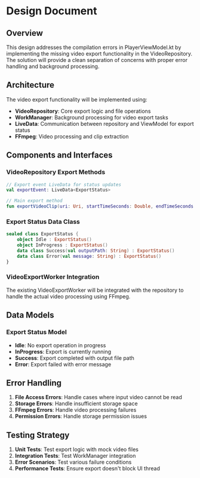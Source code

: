 # Design Document

## Overview

This design addresses the compilation errors in PlayerViewModel.kt by implementing the missing video export functionality in the VideoRepository. The solution will provide a clean separation of concerns with proper error handling and background processing.

## Architecture

The video export functionality will be implemented using:
- **VideoRepository**: Core export logic and file operations
- **WorkManager**: Background processing for video export tasks
- **LiveData**: Communication between repository and ViewModel for export status
- **FFmpeg**: Video processing and clip extraction

## Components and Interfaces

### VideoRepository Export Methods

```kotlin
// Export event LiveData for status updates
val exportEvent: LiveData<ExportStatus>

// Main export method
fun exportVideoClip(uri: Uri, startTimeSeconds: Double, endTimeSeconds: Double)
```

### Export Status Data Class

```kotlin
sealed class ExportStatus {
    object Idle : ExportStatus()
    object InProgress : ExportStatus()
    data class Success(val outputPath: String) : ExportStatus()
    data class Error(val message: String) : ExportStatus()
}
```

### VideoExportWorker Integration

The existing VideoExportWorker will be integrated with the repository to handle the actual video processing using FFmpeg.

## Data Models

### Export Status Model
- **Idle**: No export operation in progress
- **InProgress**: Export is currently running
- **Success**: Export completed with output file path
- **Error**: Export failed with error message

## Error Handling

1. **File Access Errors**: Handle cases where input video cannot be read
2. **Storage Errors**: Handle insufficient storage space
3. **FFmpeg Errors**: Handle video processing failures
4. **Permission Errors**: Handle storage permission issues

## Testing Strategy

1. **Unit Tests**: Test export logic with mock video files
2. **Integration Tests**: Test WorkManager integration
3. **Error Scenarios**: Test various failure conditions
4. **Performance Tests**: Ensure export doesn't block UI thread
